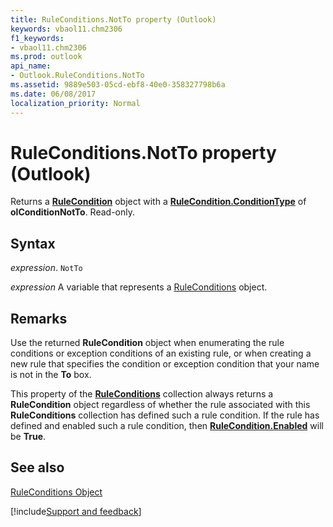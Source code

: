 ```yaml
---
title: RuleConditions.NotTo property (Outlook)
keywords: vbaol11.chm2306
f1_keywords:
- vbaol11.chm2306
ms.prod: outlook
api_name:
- Outlook.RuleConditions.NotTo
ms.assetid: 9889e503-05cd-ebf8-40e0-358327798b6a
ms.date: 06/08/2017
localization_priority: Normal
---
```



# RuleConditions.NotTo property (Outlook)

Returns a  **[RuleCondition](Outlook.RuleCondition.md)** object with a **[RuleCondition.ConditionType](Outlook.RuleCondition.ConditionType.md)** of **olConditionNotTo**. Read-only.


## Syntax

_expression_. `NotTo`

_expression_ A variable that represents a [RuleConditions](Outlook.RuleConditions.md) object.


## Remarks

Use the returned  **RuleCondition** object when enumerating the rule conditions or exception conditions of an existing rule, or when creating a new rule that specifies the condition or exception condition that your name is not in the **To** box.

This property of the  **[RuleConditions](Outlook.RuleConditions.md)** collection always returns a **RuleCondition** object regardless of whether the rule associated with this **RuleConditions** collection has defined such a rule condition. If the rule has defined and enabled such a rule condition, then **[RuleCondition.Enabled](Outlook.RuleCondition.Enabled.md)** will be **True**.


## See also


[RuleConditions Object](Outlook.RuleConditions.md)

[!include[Support and feedback](~/includes/feedback-boilerplate.md)]